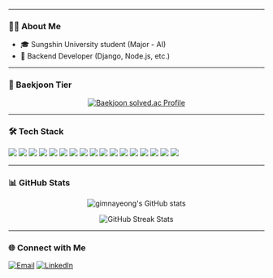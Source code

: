 <h1 align="center">
  <a href="#" style="text-decoration: none; color: #FF69B4; font-family: 'Courier New', Courier, monospace; font-size: 40px;">
    <span style="animation: fadeIn 3s ease-in-out;">안녕하세요! 개발자 김나영입니다 👻</span>
  </a>
</h1>

<style>
@keyframes fadeIn {
  0% { opacity: 0; }
  100% { opacity: 1; }
}
</style>


---

### 👨‍💻 About Me

- 🎓 Sungshin University student (Major - AI)
- 🔧 Backend Developer (Django, Node.js, etc.)
---

### 🏅 Baekjoon Tier

<p align="center">
  <a href="https://solved.ac/profile/your_baekjoon_id">
    <img src="http://mazassumnida.wtf/api/v2/generate_badge?boj=20211307@sungshin.ac.kr" alt="Baekjoon solved.ac Profile">
  </a>
</p>

---

### 🛠️ Tech Stack

<p align="left">
  <img src="https://img.shields.io/badge/Django-092E20?style=for-the-badge&logo=django&logoColor=white" />
  <img src="https://img.shields.io/badge/Django%20DRF-ff1709?style=for-the-badge&logo=django&logoColor=white&labelColor=gray&color=ff1709" />
  <img src="https://img.shields.io/badge/Django%20MTV-02569B?style=for-the-badge&logo=django&logoColor=white" />
  <img src="https://img.shields.io/badge/AWS-232F3E?style=for-the-badge&logo=amazon-aws&logoColor=white" />
  <img src="https://img.shields.io/badge/Spring%20Boot-6DB33F?style=for-the-badge&logo=spring-boot&logoColor=white" />
  <img src="https://img.shields.io/badge/Node.js-339933?style=for-the-badge&logo=nodedotjs&logoColor=white" />
  <img src="https://img.shields.io/badge/MongoDB-47A248?style=for-the-badge&logo=mongodb&logoColor=white" />
  <img src="https://img.shields.io/badge/SQL-4479A1?style=for-the-badge&logo=postgresql&logoColor=white" />
  <img src="https://img.shields.io/badge/HTML5-E34F26?style=for-the-badge&logo=html5&logoColor=white" />
  <img src="https://img.shields.io/badge/CSS3-1572B6?style=for-the-badge&logo=css3&logoColor=white" />
  <img src="https://img.shields.io/badge/JavaScript-F7DF1E?style=for-the-badge&logo=javascript&logoColor=black" />
  <img src="https://img.shields.io/badge/Flutter-02569B?style=for-the-badge&logo=flutter&logoColor=white" />
  <img src="https://img.shields.io/badge/GitHub-181717?style=for-the-badge&logo=github&logoColor=white" />
  <img src="https://img.shields.io/badge/FFmpeg-007808?style=for-the-badge&logo=ffmpeg&logoColor=white" />
  <img src="https://img.shields.io/badge/Java-007396?style=for-the-badge&logo=java&logoColor=white" />
  <img src="https://img.shields.io/badge/Python-3776AB?style=for-the-badge&logo=python&logoColor=white" />
  <img src="https://img.shields.io/badge/C++-00599C?style=for-the-badge&logo=cplusplus&logoColor=white" />
</p>

---

### 📊 GitHub Stats

<p align="center">
  <img src="https://github-readme-stats.vercel.app/api?username=nnaX000&show_icons=true&theme=radical" alt="gimnayeong's GitHub stats">
</p>

<p align="center">
  <img src="https://github-readme-streak-stats.herokuapp.com/?user=nnaX000&theme=radical" alt="GitHub Streak Stats">
</p>

---

### 🌐 Connect with Me

<p align="left">
  <a href="mailto:kny200208@naver.com"><img src="https://img.shields.io/badge/Email-D14836?style=for-the-badge&logo=gmail&logoColor=white" alt="Email"></a>
  <a href="https://www.linkedin.com/in/%EB%82%98%EC%98%81-%EA%B9%80-2a7335290/"><img src="https://img.shields.io/badge/LinkedIn-0077B5?style=for-the-badge&logo=linkedin&logoColor=white" alt="LinkedIn"></a>
</p>

